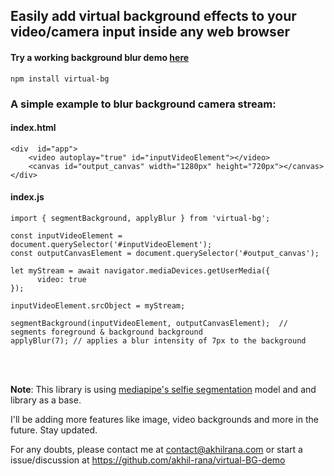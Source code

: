 ## Easily add virtual background effects to your video/camera input inside any web browser<br/>
#### Try a working background blur demo [here](http://demo.virtualbg.akhilrana.com/)<br/>



    npm install virtual-bg

### A simple example to blur background camera stream:<br/>

#### index.html
    <div  id="app">
        <video autoplay="true" id="inputVideoElement"></video>
        <canvas id="output_canvas" width="1280px" height="720px"></canvas>
    </div>


#### index.js

    import { segmentBackground, applyBlur } from 'virtual-bg';

    const inputVideoElement = document.querySelector('#inputVideoElement');
    const outputCanvasElement = document.querySelector('#output_canvas');

    let myStream = await navigator.mediaDevices.getUserMedia({
          video: true
    });

    inputVideoElement.srcObject = myStream;

    segmentBackground(inputVideoElement, outputCanvasElement);  // segments foreground & background background
    applyBlur(7); // applies a blur intensity of 7px to the background 
    

<br/><br/>

<b>Note</b>: This library is using  [mediapipe's selfie segmentation](https://www.npmjs.com/package/@mediapipe/selfie_segmentation) model and and library as a base. 

I'll be adding more features like image, video backgrounds and more in the future. Stay updated.

For any doubts, please contact me at contact@akhilrana.com or start a issue/discussion at https://github.com/akhil-rana/virtual-BG-demo